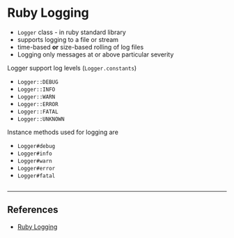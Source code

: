 # Ruby Logging

* `Logger` class - in ruby standard library
* supports logging to a file or stream
* time-based **or** size-based rolling of log files
* Logging only messages at or above particular severity

Logger support log levels (`Logger.constants`)

* `Logger::DEBUG`
* `Logger::INFO`
* `Logger::WARN`
* `Logger::ERROR`
* `Logger::FATAL`
* `Logger::UNKNOWN`

Instance methods used for logging are

* `Logger#debug`
* `Logger#info`
* `Logger#warn`
* `Logger#error`
* `Logger#fatal`

~~~ruby
~~~

---

## References

* [Ruby Logging](http://rubylearning.com/satishtalim/ruby_logging.html)
